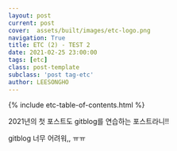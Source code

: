 ```yaml
---
layout: post
current: post
cover:  assets/built/images/etc-logo.png
navigation: True
title: ETC (2) - TEST 2
date: 2021-02-25 23:00:00
tags: [etc]
class: post-template
subclass: 'post tag-etc'
author: LEESONGHO
---
```


{% include etc-table-of-contents.html %}

2021년의 첫 포스트도 gitblog를 연습하는 포스트라니!!

gitblog 너무 어려워,, ㅠㅠ